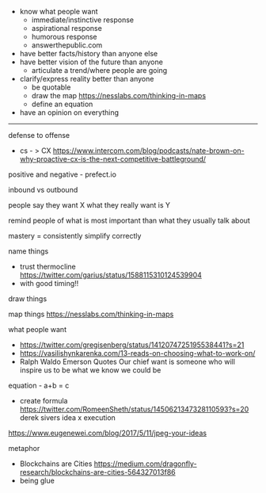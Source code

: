 
- know what people want
	- immediate/instinctive response
	- aspirational response
	- humorous response
	- answerthepublic.com
- have better facts/history than anyone else
- have better vision of the future than anyone
	- articulate a trend/where people are going
- clarify/express reality better than anyone
	- be quotable
	- draw the map https://nesslabs.com/thinking-in-maps
	- define an equation
- have an opinion on everything



----

defense to offense
- cs - > CX https://www.intercom.com/blog/podcasts/nate-brown-on-why-proactive-cx-is-the-next-competitive-battleground/

positive and negative - prefect.io

inbound vs outbound

people say they want X what they really want is Y

remind people of what is most important than what they usually talk about

mastery = consistently simplify correctly

name things
- trust thermocline https://twitter.com/garius/status/1588115310124539904
- with good timing!!

draw things

map things https://nesslabs.com/thinking-in-maps

what people want 
- https://twitter.com/gregisenberg/status/1412074725195538441?s=21
- https://vasilishynkarenka.com/13-reads-on-choosing-what-to-work-on/
- Ralph Waldo Emerson Quotes
Our chief want is someone who will inspire us to be what we know we could be


equation - a+b = c
- create formula https://twitter.com/RomeenSheth/status/1450621347328110593?s=20
derek sivers idea x execution

https://www.eugenewei.com/blog/2017/5/11/jpeg-your-ideas


metaphor 
- Blockchains are Cities https://medium.com/dragonfly-research/blockchains-are-cities-564327013f86  
- being glue

